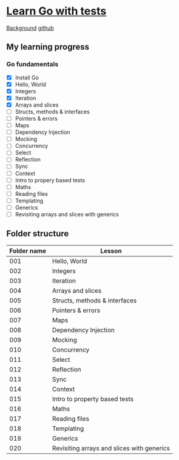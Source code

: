 # [Learn Go with tests](https://quii.gitbook.io/learn-go-with-tests)

[Background](https://quii.gitbook.io/learn-go-with-tests#background)
[github](https://github.com/quii/learn-go-with-tests)
## My learning progress
### Go fundamentals
- [x] Install Go
- [x] Hello, World
- [x] Integers
- [x] Iteration
- [x] Arrays and slices
- [ ] Structs, methods & interfaces
- [ ] Pointers & errors
- [ ] Maps
- [ ] Dependency Injection
- [ ] Mocking
- [ ] Concurrency
- [ ] Select
- [ ] Reflection
- [ ] Sync
- [ ] Context
- [ ] Intro to propery based tests
- [ ] Maths
- [ ] Reading files
- [ ] Templating
- [ ] Generics
- [ ] Revisiting arrays and slices with generics

## Folder structure
|Folder name|Lesson|
|--|--|
|001|Hello, World|
|002|Integers|
|003|Iteration|
|004|Arrays and slices
|005|Structs, methods & interfaces
|006|Pointers & errors
|007|Maps
|008|Dependency Injection
|009|Mocking
|010|Concurrency
|011|Select
|012|Reflection
|013|Sync
|014|Context
|015|Intro to property based tests
|016|Maths
|017|Reading files
|018|Templating
|019|Generics
|020|Revisiting arrays and slices with generics
